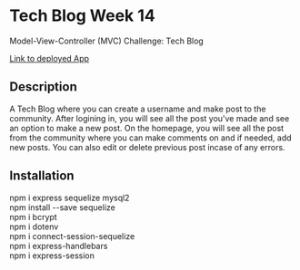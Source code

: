 # Tech Blog Week 14
Model-View-Controller (MVC) Challenge: Tech Blog

[Link to deployed App](https://morning-ocean-66291.herokuapp.com)

## Description
A Tech Blog where you can create a username and make post to the community.  After logining in, you will see all the post you've made and see an option to make a new post.  On the homepage, you will see all the post from the community where you can make comments on and if needed, add new posts.  You can also edit or delete previous post incase of any errors.

## Installation
npm i express sequelize mysql2<br>
npm install --save sequelize<br>
npm i bcrypt<br>
npm i dotenv<br>
npm i connect-session-sequelize<br>
npm i express-handlebars<br>
npm i express-session<br>

